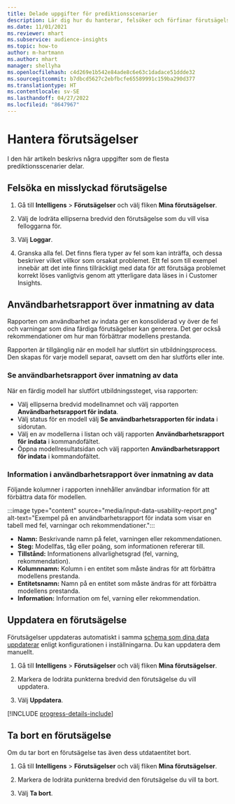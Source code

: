 ```yaml
---
title: Delade uppgifter för prediktionsscenarier
description: Lär dig hur du hanterar, felsöker och förfinar förutsägelser.
ms.date: 11/01/2021
ms.reviewer: mhart
ms.subservice: audience-insights
ms.topic: how-to
author: m-hartmann
ms.author: mhart
manager: shellyha
ms.openlocfilehash: c4d269e1b542e84ade8c6e63c1dadace51ddde32
ms.sourcegitcommit: b7dbcd5627c2ebfbcfe65589991c159ba290d377
ms.translationtype: HT
ms.contentlocale: sv-SE
ms.lasthandoff: 04/27/2022
ms.locfileid: "8647967"
---
```

# <a name="manage-predictions"></a>Hantera förutsägelser

I den här artikeln beskrivs några uppgifter som de flesta prediktionsscenarier delar.

## <a name="troubleshoot-a-failed-prediction"></a>Felsöka en misslyckad förutsägelse

1. Gå till **Intelligens** > **Förutsägelser** och välj fliken **Mina förutsägelser**.

1. Välj de lodräta ellipserna bredvid den förutsägelse som du vill visa felloggarna för.

1. Välj **Loggar**.

1. Granska alla fel. Det finns flera typer av fel som kan inträffa, och dessa beskriver vilket villkor som orsakat problemet. Ett fel som till exempel innebär att det inte finns tillräckligt med data för att förutsäga problemet korrekt löses vanligtvis genom att ytterligare data läses in i Customer Insights.

## <a name="input-data-usability-report"></a>Användbarhetsrapport över inmatning av data

Rapporten om användbarhet av indata ger en konsoliderad vy över de fel och varningar som dina färdiga förutsägelser kan generera. Det ger också rekommendationer om hur man förbättrar modellens prestanda.

Rapporten är tillgänglig när en modell har slutfört sin utbildningsprocess. Den skapas för varje modell separat, oavsett om den har slutförts eller inte.

### <a name="view-the-input-data-usability-report"></a>Se användbarhetsrapport över inmatning av data

När en färdig modell har slutfört utbildningssteget, visa rapporten:
- Välj ellipserna bredvid modellnamnet och välj rapporten **Användbarhetsrapport för indata**.
- Välj status för en modell välj **Se användbarhetsrapporten för indata** i sidorutan.
- Välj en av modellerna i listan och välj rapporten **Användbarhetsrapport för indata** i kommandofältet.
- Öppna modellresultatsidan och välj rapporten **Användbarhetsrapport för indata** i kommandofältet.

### <a name="information-in-the-input-data-usability-report"></a>Information i användbarhetsrapport över inmatning av data

Följande kolumner i rapporten innehåller användbar information för att förbättra data för modellen.

:::image type="content" source="media/input-data-usability-report.png" alt-text="Exempel på en användbarhetsrapport för indata som visar en tabell med fel, varningar och rekommendationer.":::

- **Namn:** Beskrivande namn på felet, varningen eller rekommendationen.
- **Steg:** Modellfas, tåg eller poäng, som informationen refererar till.
- **Tillstånd:** Informationens allvarlighetsgrad (fel, varning, rekommendation).
- **Kolumnnamn:** Kolumn i en entitet som måste ändras för att förbättra modellens prestanda.
- **Entitetsnamn:** Namn på en entitet som måste ändras för att förbättra modellens prestanda.
- **Information:** Information om fel, varning eller rekommendation.

## <a name="refresh-a-prediction"></a>Uppdatera en förutsägelse

Förutsägelser uppdateras automatiskt i samma [schema som dina data uppdaterar](system.md#schedule-tab) enligt konfigurationen i inställningarna. Du kan uppdatera dem manuellt.

1. Gå till **Intelligens** > **Förutsägelser** och välj fliken **Mina förutsägelser**.

1. Markera de lodräta punkterna bredvid den förutsägelse du vill uppdatera.

1. Välj **Uppdatera**.

[!INCLUDE [progress-details-include](includes/progress-details-pane.md)]

## <a name="delete-a-prediction"></a>Ta bort en förutsägelse

Om du tar bort en förutsägelse tas även dess utdataentitet bort.

1. Gå till **Intelligens** > **Förutsägelser** och välj fliken **Mina förutsägelser**.

1. Markera de lodräta punkterna bredvid den förutsägelse du vill ta bort.

1. Välj **Ta bort**.
